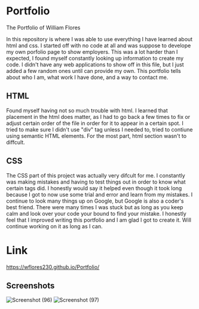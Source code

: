 # Portfolio
The Portfolio of William Flores

In this repository is where I was able to use everything I have learned about html and css. I started off with no code at all and was suppose to develope my own porfolio page to show employers. This was a lot harder than I expected, I found myself constantly looking up information to create my code. I didn't have any web applications to show off in this file, but I just added a few random ones until can provide my own. This portfolio tells about who I am, what work I have done, and a way to contact me.

## HTML
Found myself having not so much trouble with html. I learned that placement in the html does matter, as I had to go back a few times to fix or adjust certain order of the file in order for it to appear in a certain spot. I tried to make sure I didn't use "div" tag unless I needed to, tried to contiune using semantic HTML elements. For the most part, html section wasn't to diffcult.
  
## CSS
The CSS part of this project was actually very difcult for me. I constantly was making mistakes and having to test things out in order to know what certain tags did. I honestly would say it helped even though it took long because I got to now use some trial and error and learn from my mistakes. I continue to look many things up on Google, but Google is also a coder's best friend. There were many times I was stuck but as long as you keep calm and look over your code your bound to find your mistake. I honestly feel that I improved writing this portfolio and I am glad I got to create it. Will continue working on it as long as I can.

# Link
https://wflores230.github.io/Portfolio/

## Screenshots
![Screenshot (96)](https://user-images.githubusercontent.com/76802722/119247679-bfd7b380-bb59-11eb-9803-21a357d200d6.png)
![Screenshot (97)](https://user-images.githubusercontent.com/76802722/119247684-c9611b80-bb59-11eb-925a-4a5014d6feff.png)
